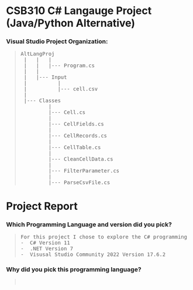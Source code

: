 # CSB310 C# Langauge Project (Java/Python Alternative)

### Visual Studio Project Organization:
> <pre>
> AltLangProj  
>  |   |   |  
>  |   |   |--- Program.cs  
>  |   |  
>  |   |--- Input  
>  |          |  
>  |          |--- cell.csv  
>  |  
>  |--- Classes  
>          |  
>          |--- Cell.cs  
>          |  
>          |--- CellFields.cs  
>          |  
>          |--- CellRecords.cs  
>          |  
>          |--- CellTable.cs  
>          |  
>          |--- CleanCellData.cs  
>          |  
>          |--- FilterParameter.cs  
>          |  
>          |--- ParseCsvFile.cs  
> </pre>
# Project Report

### Which Programming Language and version did you pick?
> <pre>
> For this project I chose to explore the C# programming language using the Visual Studio IDE. 
> -  C# Version 11
> -  .NET Version 7
> -  Visusal Studio Community 2022 Version 17.6.2
> </pre>

### Why did you pick this programming language?
> <pre>
> 
> </pre>

